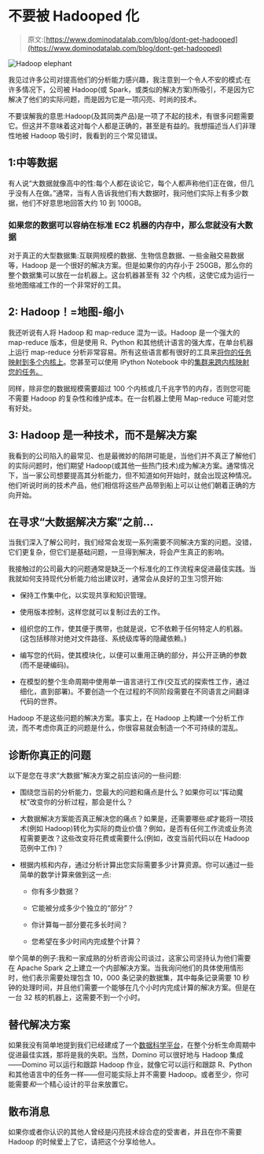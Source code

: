 # 不要被 Hadooped 化

> 原文:[https://www.dominodatalab.com/blog/dont-get-hadooped](https://www.dominodatalab.com/blog/dont-get-hadooped)

![Hadoop elephant](../Images/c95e761891f32b87312817a96452a003.png)

我见过许多公司对提高他们的分析能力感兴趣，我注意到一个令人不安的模式:在许多情况下，公司被 Hadoop(或 Spark，或类似的解决方案)所吸引，不是因为它解决了他们的实际问题，而是因为它是一项闪亮、时尚的技术。

不要误解我的意思:Hadoop(及其同类产品)是一项了不起的技术，有很多问题需要它。但这并不意味着这对每个人都是正确的，甚至是有益的。我想描述当人们非理性地被 Hadoop 吸引时，我看到的三个常见错误。

## 1:中等数据

有人说“大数据就像高中的性:每个人都在谈论它，每个人都声称他们正在做，但几乎没有人在做。”通常，当有人告诉我他们有大数据时，我问他们实际上有多少数据，他们不好意思地回答大约 10 到 100GB。

### 如果您的数据可以容纳在标准 EC2 机器的内存中，那么您就没有大数据

对于真正的大型数据集:互联网规模的数据、生物信息数据、一些金融交易数据等，Hadoop 是一个很好的解决方案。但是如果你的内存小于 250GB，那么你的整个数据集可以放在一台机器上。这台机器甚至有 32 个内核，这使它成为运行一些地图缩减工作的一个非常好的工具。

## 2: Hadoop！=地图-缩小

我还听说有人将 Hadoop 和 map-reduce 混为一谈。Hadoop 是一个强大的 map-reduce 版本，但是使用 R、Python 和其他统计语言的强大库，在单台机器上运行 map-reduce 分析非常容易。所有这些语言都有很好的工具来[将你的任务映射到多个内核上](http://blog.dominoup.com/simple-parallelization/)。您甚至可以使用 IPython Notebook 中的[集群来跨内核映射您的任务。](http://ipython.org/ipython-doc/2/parallel/parallel_intro.html)

同样，除非您的数据规模需要超过 100 个内核或几千兆字节的内存，否则您可能不需要 Hadoop 的复杂性和维护成本。在一台机器上使用 Map-reduce 可能对您有好处。

## 3: Hadoop 是一种技术，而不是解决方案

我看到的公司陷入的最常见、也是最微妙的陷阱可能是，当他们并不真正了解他们的实际问题时，他们期望 Hadoop(或其他一些热门技术)成为解决方案。通常情况下，当一家公司想要提高其分析能力，但不知道如何开始时，就会出现这种情况。他们听说时尚的技术产品，他们相信将这些产品带到船上可以让他们朝着正确的方向开始。

## 在寻求“大数据解决方案”之前...

当我们深入了解公司时，我们经常会发现一系列需要不同解决方案的问题。没错，它们更复杂，但它们是基础问题，一旦得到解决，将会产生真正的影响。

我接触过的公司最大的问题通常是缺乏一个标准化的工作流程来促进最佳实践。当我就如何支持现代分析能力给出建议时，通常会从良好的卫生习惯开始:

*   保持工作集中化，以实现共享和知识管理。
*   使用版本控制，这样您就可以复制过去的工作。

*   组织您的工作，使其便于携带，也就是说，它不依赖于任何特定人的机器。(这包括移除对绝对文件路径、系统级库等的隐藏依赖。)

*   编写您的代码，使其模块化，以便可以重用正确的部分，并公开正确的参数(而不是硬编码)。

*   在模型的整个生命周期中使用单一语言进行工作(交互式的探索性工作，通过细化，直到部署)。不要创造一个在过程的不同阶段需要在不同语言之间翻译代码的世界。

Hadoop 不是这些问题的解决方案。事实上，在 Hadoop 上构建一个分析工作流，而不考虑你真正的问题是什么，你很容易就会制造一个不可持续的混乱。

## 诊断你真正的问题

以下是您在寻求“大数据”解决方案之前应该问的一些问题:

*   围绕您当前的分析能力，您最大的问题和痛点是什么？如果你可以“挥动魔杖”改变你的分析过程，那会是什么？
*   大数据解决方案能否真正解决您的痛点？如果是，还需要哪些*或*才能将一项技术(例如 Hadoop)转化为实际的商业价值？例如，是否有任何工作流或业务流程需要更改？这些改变将花费或需要什么(例如，改变当前代码以在 Hadoop 范例中工作)？

*   根据内核和内存，通过分析计算出您实际需要多少计算资源。你可以通过一些简单的数学计算来做到这一点:

    *   你有多少数据？
    *   它能被分成多少个独立的“部分”？

    *   你计算每一部分要花多长时间？

    *   您希望在多少时间内完成整个计算？

举个简单的例子:我和一家成熟的分析咨询公司谈过，这家公司坚持认为他们需要在 Apache Spark 之上建立一个内部解决方案。当我询问他们的具体使用情形时，他们表示需要处理包含 10，000 条记录的数据集，其中每条记录需要 10 秒钟的处理时间，并且他们需要一个能够在几个小时内完成计算的解决方案。但是在一台 32 核的机器上，这需要不到一个小时。

## 替代解决方案

如果我没有简单地提到我们已经建成了一个[数据科学平台](https://www.dominodatalab.com?utm_source=blog&utm_medium=post&utm_campaign=dont-get-hadooped)，在整个分析生命周期中促进最佳实践，那将是我的失职。当然，Domino 可以很好地与 Hadoop 集成——Domino 可以运行和跟踪 Hadoop 作业，就像它可以运行和跟踪 R、Python 和其他语言中的任务一样——但可能实际上并不需要 Hadoop。或者至少，你可能需要*和*一个精心设计的平台来放置它。

## 散布消息

如果你或者你认识的其他人曾经是闪亮技术综合症的受害者，并且在你不需要 Hadoop 的时候爱上了它，请把这个分享给他人。